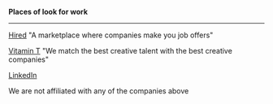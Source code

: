 **Places of look for work**

---------------

[Hired](https://hired.com/) "A marketplace where companies make you job offers"

[Vitamin T](https://vitamintalent.com/) "We match the best creative talent with the best creative companies"

[LinkedIn](https://linkedin.com/job/)





We are not affiliated with any of the companies above
